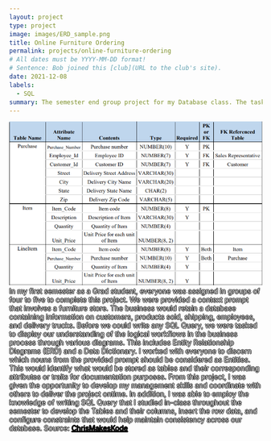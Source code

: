 ```yaml
---
layout: project
type: project
image: images/ERD_sample.png
title: Online Furniture Ordering
permalink: projects/online-furniture-ordering
# All dates must be YYYY-MM-DD format!
# Sentence: Bob joined this [club](URL to the club's site).
date: 2021-12-08
labels:
  - SQL
summary: The semester end group project for my Database class. The task is to understand the database logic for a furniture store processing and shipping orders to customers.
---
```


<img class="ui medium right floated rounded image" src="../images/DD_Sample.png">
<span style="color: white; text-shadow: -1px 0 black, 0 1px black, 1px 0 black, 0 -1px black;">
  In my first semester as a Grad student, everyone was assigned in groups of four to five to complete this project. We were provided a context prompt that involves a furniture store. The business would retain a database containing information on customers, products sold, shipping, employees, and delivery trucks. Before we could write any SQL Query, we were tasked to display our understanding of the logical workflows in the business process through various diagrams. This includes Entity Relationship Diagrams (ERD) and a Data Dictionary.</span>

<span style="color: white; text-shadow: -1px 0 black, 0 1px black, 1px 0 black, 0 -1px black;">
  I worked with everyone to discern which nouns from the provided prompt should be considered as Entities. This would identify what would be stored as tables and their corresponding attributes or traits for documentation purposes.</span>

<span style="color: white; text-shadow: -1px 0 black, 0 1px black, 1px 0 black, 0 -1px black;">
  From this project, I was given the opportunity to develop my management skills and coordinate with others to deliver the project ontime. In addition, I was able to employ the knowledge of writing SQL Query that I studied in-class throughout the semester to develop the Tables and their columns, insert the row data, and configure constraints that would help maintain consistency across our database.</span>

<span style="color: white; text-shadow: -1px 0 black, 0 1px black, 1px 0 black, 0 -1px black;">
  Source: <a href="https://github.com/"><i class="large github icon"></i>ChrisMakesKode</a></span>
